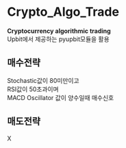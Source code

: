 # Crypto_Algo_Trade
**Cryptocurrency algorithmic trading**  
Upbit에서 제공하는 pyupbit모듈을 활용

## 매수전략
Stochastic값이 80미만이고  
RSI값이 50초과이며  
MACD Oscillator 값이 양수일때 매수신호      

## 매도전략
X